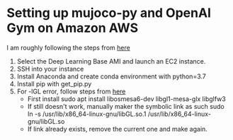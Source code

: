# Setting up mujoco-py and OpenAI Gym on Amazon AWS

I am roughly following the steps from [here](https://github.com/reinforcement-learning-kr/pg_travel/wiki/Installing-Mujoco-py-on-Linux)

1. Select the Deep Learning Base AMI and launch an EC2 instance.
2. SSH into your instance
3. Install Anaconda and create conda environment with python=3.7
4. Install pip with get_pip.py
5. For -lGL error, follow steps from [here](https://github.com/openai/mujoco-py)
   - First install sudo apt install libosmesa6-dev libgl1-mesa-glx libglfw3
   - If still doesn't work, manually maker the symbolic link as such sudo ln -s /usr/lib/x86_64-linux-gnu/libGL.so.1 /usr/lib/x86_64-linux-gnu/libGL.so
   - If link already exists, remove the current one and make again.
